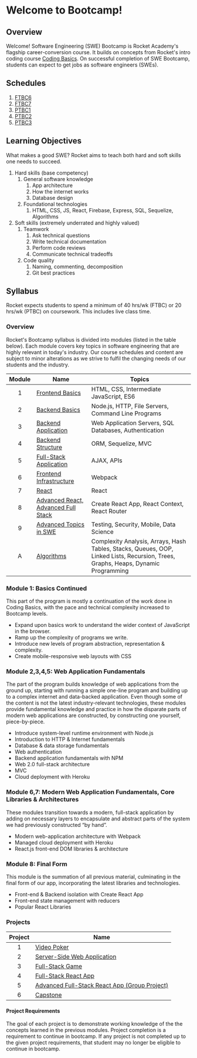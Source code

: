 # Welcome to Bootcamp!

## Overview

Welcome! Software Engineering (SWE) Bootcamp is Rocket Academy's flagship career-conversion course. It builds on concepts from Rocket's intro coding course [Coding Basics](https://codingbasics.rocketacademy.co). On successful completion of SWE Bootcamp, students can expect to get jobs as software engineers (SWEs).

## Schedules

1. [FTBC6](https://schedules.rocketacademy.co/#/ftbc6)
2. [FTBC7](https://schedules.rocketacademy.co/#/ftbc7)
3. [PTBC1](https://schedules.rocketacademy.co/#/ptbc1)
4. [PTBC2](https://schedules.rocketacademy.co/#/ptbc2)
5. [PTBC3](https://schedules.rocketacademy.co/#/ptbc2)

## Learning Objectives

What makes a good SWE? Rocket aims to teach both hard and soft skills one needs to succeed.

1. Hard skills (base competency)
   1. General software knowledge
      1. App architecture
      2. How the internet works
      3. Database design
   2. Foundational technologies
      1. HTML, CSS, JS, React, Firebase, Express, SQL, Sequelize, Algorithms
2. Soft skills (extremely underrated and highly valued)
   1. Teamwork
      1. Ask technical questions
      2. Write technical documentation
      3. Perform code reviews
      4. Communicate technical tradeoffs
   2. Code quality
      1. Naming, commenting, decomposition
      2. Git best practices

## Syllabus

Rocket expects students to spend a minimum of 40 hrs/wk (FTBC) or 20 hrs/wk (PTBC) on coursework. This includes live class time.

### Overview

Rocket's Bootcamp syllabus is divided into modules (listed in the table below). Each module covers key topics in software engineering that are highly relevant in today's industry. Our course schedules and content are subject to minor alterations as we strive to fulfil the changing needs of our students and the industry.

| Module | Name                                                                                      | Topics                                                                                                                            |
| :----: | ----------------------------------------------------------------------------------------- | --------------------------------------------------------------------------------------------------------------------------------- |
|   1    | [Frontend Basics](1-frontend-basics/1.0-module-1-overview.md)                             | HTML, CSS, Intermediate JavaScript, ES6                                                                                           |
|   2    | [Backend Basics](2-backend-basics/2.0-module-2-overview.md)                               | Node.js, HTTP, File Servers, Command Line Programs                                                                                |
|   3    | [Backend Application](3-backend-applications/3.0-module-3-overview.md)                    | Web Application Servers, SQL Databases, Authentication                                                                            |
|   4    | [Backend Structure](4-backend-structure/4.0-module-4-overview.md)                         | ORM, Sequelize, MVC                                                                                                               |
|   5    | [Full-Stack Application](4-backend-structure/4.0-module-4-overview.md)                    | AJAX, APIs                                                                                                                        |
|   6    | [Frontend Infrastructure](6-frontend-infrastructure/6.0-module-6-overview.md)             | Webpack                                                                                                                           |
|   7    | [React](5-full-stack-applications/5.0-module-5-overview.md)                               | React                                                                                                                             |
|   8    | [Advanced React, Advanced Full Stack](6-frontend-infrastructure/6.0-module-6-overview.md) | Create React App, React Context, React Router                                                                                     |
|   9    | [Advanced Topics in SWE](7-react/7.0-module-7-overview.md)                                | Testing, Security, Mobile, Data Science                                                                                           |
|   A    | [Algorithms](algorithms/a.0-algorithms-overview.md)                                       | Complexity Analysis, Arrays, Hash Tables, Stacks, Queues, OOP, Linked Lists, Recursion, Trees, Graphs, Heaps, Dynamic Programming |

### Module 1: Basics Continued

This part of the program is mostly a continuation of the work done in Coding Basics, with the pace and technical complexity increased to Bootcamp levels.

- Expand upon basics work to understand the wider context of JavaScript in the browser.
- Ramp up the complexity of programs we write.
- Introduce new levels of program abstraction, representation & complexity.
- Create mobile-responsive web layouts with CSS

### Module 2,3,4,5: Web Application Fundamentals

The part of the program builds knowledge of web applications from the ground up, starting with running a simple one-line program and building up to a complex internet and data-backed application. Even though some of the content is not the latest industry-relevant technologies, these modules provide fundamental knowledge and practice in how the disparate parts of modern web applications are constructed, by constructing one yourself, piece-by-piece.

- Introduce system-level runtime environment with Node.js
- Introduction to HTTP & Internet fundamentals
- Database & data storage fundamentals
- Web authentication
- Backend application fundamentals with NPM
- Web 2.0 full-stack architecture
- MVC
- Cloud deployment with Heroku

### Module 6,7: Modern Web Application Fundamentals, Core Libraries & Architectures

These modules transition towards a modern, full-stack application by adding on necessary layers to encapsulate and abstract parts of the system we had previously constructed “by hand”.

- Modern web-application architecture with Webpack
- Managed cloud deployment with Heroku
- React.js front-end DOM libraries & architecture

### Module 8: Final Form

This module is the summation of all previous material, culminating in the final form of our app, incorporating the latest libraries and technologies.

- Front-end & Backend isolation with Create React App
- Front-end state management with reducers
- Popular React Libraries

### Projects

| Project | Name                                                                                   |
| :-----: | -------------------------------------------------------------------------------------- |
|    1    | [Video Poker](projects/project-1-video-poker.md)                                       |
|    2    | [Server-Side Web Application](projects/project-2-server-side-app.md)                   |
|    3    | [Full-Stack Game](projects/project-3-full-stack-game.md)                               |
|    4    | [Full-Stack React App](projects/project-4-full-stack-react-app.md)                     |
|    5    | [Advanced Full-Stack React App (Group Project)](projects/project-5-group-react-app.md) |
|    6    | [Capstone](projects/project-6-capstone.md)                                             |

#### Project Requirements

The goal of each project is to demonstrate working knowledge of the the concepts learned in the previous modules. Project completion is a requirement to continue in bootcamp. If any project is not completed up to the given project requirements, that student may no longer be eligible to continue in bootcamp.
